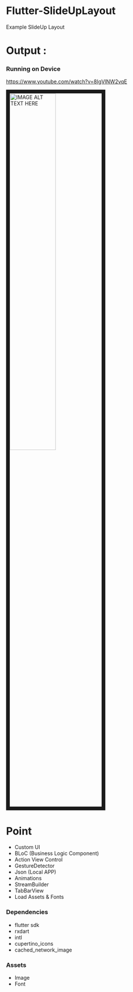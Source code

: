 # Flutter-SlideUpLayout
Example SlideUp Layout


# Output : 
### Running on Device
https://www.youtube.com/watch?v=8IgVlNW2vqE

<a href="https://www.youtube.com/watch?v=8IgVlNW2vqE" target="_blank"><img src="https://img.youtube.com/vi/ZkSs6nZt1tI/maxresdefault.jpg" 
alt="IMAGE ALT TEXT HERE" width="50%" height="50%" border="10" /></a>
 
# Point
- Custom UI
- BLoC (Business Logic Component)
- Action View Control
- GestureDetector
- Json (Local APP)
- Animations
- StreamBuilder
- TabBarView
- Load Assets & Fonts 

### Dependencies
- flutter sdk
- rxdart
- intl
- cupertino_icons
- cached_network_image

### Assets
- Image
- Font
